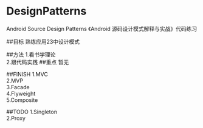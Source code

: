 # DesignPatterns
Android Source Design Patterns 
《Android 源码设计模式解释与实战》代码练习

##目标
熟练应用23中设计模式

##方法
1.看书学理论  
2.跟代码实践
##重点
暂无

##FINISH
1.MVC  
2.MVP  
3.Facade  
4.Flyweight  
5.Composite  

##TODO
1.Singleton  
2.Proxy
